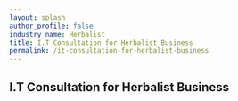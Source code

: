 ```yaml
---
layout: splash 
author_profile: false 
industry_name: Herbalist
title: I.T Consultation for Herbalist Business
permalink: /it-consultation-for-herbalist-business
---
```


## I.T Consultation for Herbalist Business